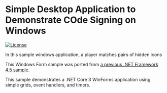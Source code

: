 # Simple Desktop Application to Demonstrate COde Signing on Windows

[![License](https://img.shields.io/badge/License-Apache%202.0-blue.svg)](https://opensource.org/licenses/Apache-2.0)

In this sample windows application, a player matches pairs of hidden icons

This Windows Form sample was ported from [a previous .NET Framework 4.5 sample](https://code.msdn.microsoft.com/windowsdesktop/Complete-Matching-Game-4cffddba).

This sample demonstrates a .NET Core 3 WinForms application using simple grids, event handlers, and timers.
